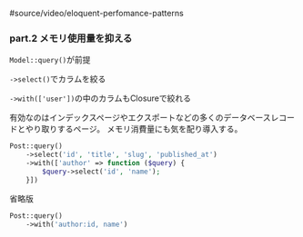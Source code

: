 #source/video/eloquent-perfomance-patterns 

### part.2 メモリ使用量を抑える

`Model::query()`が前提

`->select()`でカラムを絞る

`->with(['user'])`の中のカラムもClosureで絞れる

有効なのはインデックスページやエクスポートなどの多くのデータベースレコードとやり取りするページ。
メモリ消費量にも気を配り導入する。

```php
Post::query()
	->select('id', 'title', 'slug', 'published_at')
	->with(['author' => function ($query) {
		$query->select('id', 'name');
	}])
```

省略版

```php
Post::query()
	->with('author:id, name')
```